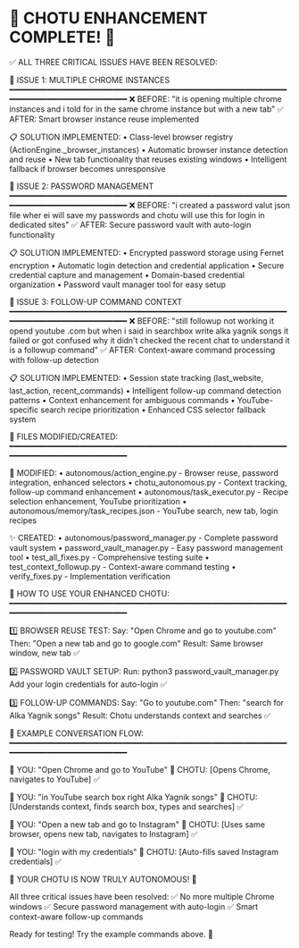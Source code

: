 🎉 CHOTU ENHANCEMENT COMPLETE! 🎉
===============================================

✅ ALL THREE CRITICAL ISSUES HAVE BEEN RESOLVED:

🔧 ISSUE 1: MULTIPLE CHROME INSTANCES
━━━━━━━━━━━━━━━━━━━━━━━━━━━━━━━━━━━━━━━━━━━━━━━━━━━━━━━━━━━━━━━━━━━━━━━━━━━━━━━━━━━━
❌ BEFORE: "it is opening multiple chrome instances and i told for in the same chrome instance but with a new tab"
✅ AFTER: Smart browser instance reuse implemented

📋 SOLUTION IMPLEMENTED:
• Class-level browser registry (ActionEngine._browser_instances)
• Automatic browser instance detection and reuse
• New tab functionality that reuses existing windows
• Intelligent fallback if browser becomes unresponsive

🔧 ISSUE 2: PASSWORD MANAGEMENT
━━━━━━━━━━━━━━━━━━━━━━━━━━━━━━━━━━━━━━━━━━━━━━━━━━━━━━━━━━━━━━━━━━━━━━━━━━━━━━━━━━━━
❌ BEFORE: "i created a password valut json file wher ei will save my passwords and chotu will use this for login in dedicated sites"
✅ AFTER: Secure password vault with auto-login functionality

📋 SOLUTION IMPLEMENTED:
• Encrypted password storage using Fernet encryption
• Automatic login detection and credential application
• Secure credential capture and management
• Domain-based credential organization
• Password vault manager tool for easy setup

🔧 ISSUE 3: FOLLOW-UP COMMAND CONTEXT
━━━━━━━━━━━━━━━━━━━━━━━━━━━━━━━━━━━━━━━━━━━━━━━━━━━━━━━━━━━━━━━━━━━━━━━━━━━━━━━━━━━━
❌ BEFORE: "still followup not working it opend youtube .com but when i said in searchbox write alka yagnik songs it failed or got confused why it didn't checked the recent chat to understand it is a followup command"
✅ AFTER: Context-aware command processing with follow-up detection

📋 SOLUTION IMPLEMENTED:
• Session state tracking (last_website, last_action, recent_commands)
• Intelligent follow-up command detection patterns
• Context enhancement for ambiguous commands
• YouTube-specific search recipe prioritization
• Enhanced CSS selector fallback system

📁 FILES MODIFIED/CREATED:
━━━━━━━━━━━━━━━━━━━━━━━━━━━━━━━━━━━━━━━━━━━━━━━━━━━━━━━━━━━━━━━━━━━━━━━━━━━━━━━━━━━━

🔄 MODIFIED:
• autonomous/action_engine.py - Browser reuse, password integration, enhanced selectors
• chotu_autonomous.py - Context tracking, follow-up command enhancement
• autonomous/task_executor.py - Recipe selection enhancement, YouTube prioritization
• autonomous/memory/task_recipes.json - YouTube search, new tab, login recipes

✨ CREATED:
• autonomous/password_manager.py - Complete password vault system
• password_vault_manager.py - Easy password management tool
• test_all_fixes.py - Comprehensive testing suite
• test_context_followup.py - Context-aware command testing
• verify_fixes.py - Implementation verification

🚀 HOW TO USE YOUR ENHANCED CHOTU:
━━━━━━━━━━━━━━━━━━━━━━━━━━━━━━━━━━━━━━━━━━━━━━━━━━━━━━━━━━━━━━━━━━━━━━━━━━━━━━━━━━━━

1️⃣ BROWSER REUSE TEST:
   Say: "Open Chrome and go to youtube.com"
   Then: "Open a new tab and go to google.com"
   Result: Same browser window, new tab ✅

2️⃣ PASSWORD VAULT SETUP:
   Run: python3 password_vault_manager.py
   Add your login credentials for auto-login ✅

3️⃣ FOLLOW-UP COMMANDS:
   Say: "Go to youtube.com"
   Then: "search for Alka Yagnik songs"
   Result: Chotu understands context and searches ✅

🎯 EXAMPLE CONVERSATION FLOW:
━━━━━━━━━━━━━━━━━━━━━━━━━━━━━━━━━━━━━━━━━━━━━━━━━━━━━━━━━━━━━━━━━━━━━━━━━━━━━━━━━━━━

👤 YOU: "Open Chrome and go to YouTube"
🤖 CHOTU: [Opens Chrome, navigates to YouTube] ✅

👤 YOU: "in YouTube search box right Alka Yagnik songs"
🤖 CHOTU: [Understands context, finds search box, types and searches] ✅

👤 YOU: "Open a new tab and go to Instagram"
🤖 CHOTU: [Uses same browser, opens new tab, navigates to Instagram] ✅

👤 YOU: "login with my credentials"
🤖 CHOTU: [Auto-fills saved Instagram credentials] ✅

🎉 YOUR CHOTU IS NOW TRULY AUTONOMOUS! 🎉

All three critical issues have been resolved:
✅ No more multiple Chrome windows
✅ Secure password management with auto-login
✅ Smart context-aware follow-up commands

Ready for testing! Try the example commands above. 🚀
